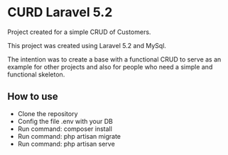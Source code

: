 # CURD Laravel 5.2
Project created for a simple CRUD of Customers.

This project was created using Laravel 5.2 and MySql.

The intention was to create a base with a functional CRUD to serve as an example for other projects and also for people who need a simple and functional skeleton.

## How to use
 - Clone the repository
 - Config the file .env with your DB
 - Run command: composer install
 - Run command: php artisan migrate
 - Run command: php artisan serve
